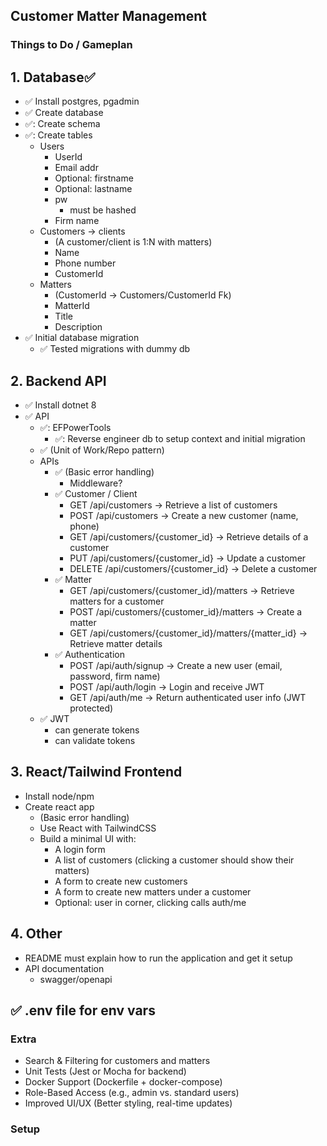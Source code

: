 ## Customer Matter Management

### Things to Do / Gameplan

## 1. Database✅
- ✅ Install postgres, pgadmin
- ✅ Create database
- ✅: Create schema
- ✅: Create tables
    - Users
         - UserId
         - Email addr
         - Optional: firstname
         - Optional: lastname
         - pw
            - must be hashed
         - Firm name
    - Customers -> clients
        - (A customer/client is 1:N with matters)
        - Name
        - Phone number
        - CustomerId
    - Matters
        - (CustomerId -> Customers/CustomerId Fk)
        - MatterId
        - Title
        - Description
- ✅ Initial database migration
    - ✅ Tested migrations with dummy db

## 2. Backend API
- ✅ Install dotnet 8
- ✅ API
    - ✅: EFPowerTools
        - ✅: Reverse engineer db to setup context and initial migration
    - ✅ (Unit of Work/Repo pattern)
    - APIs
        - ✅ (Basic error handling)
            - Middleware?
        - ✅ Customer / Client
            - GET /api/customers → Retrieve a list of customers
            - POST /api/customers → Create a new customer (name, phone)
            - GET /api/customers/{customer_id} → Retrieve details of a customer
            - PUT /api/customers/{customer_id} → Update a customer
            - DELETE /api/customers/{customer_id} → Delete a customer
        - ✅ Matter
            - GET /api/customers/{customer_id}/matters → Retrieve matters for a customer
            - POST /api/customers/{customer_id}/matters → Create a matter
            - GET /api/customers/{customer_id}/matters/{matter_id} → Retrieve matter details
        - ✅ Authentication
            - POST /api/auth/signup → Create a new user (email, password, firm name)
            - POST /api/auth/login → Login and receive JWT
            - GET /api/auth/me → Return authenticated user info (JWT protected)
    - ✅ JWT
        - can generate tokens
        - can validate tokens

## 3. React/Tailwind Frontend
- Install node/npm
- Create react app
    - (Basic error handling)
    - Use React with TailwindCSS
    - Build a minimal UI with:
        - A login form
        - A list of customers (clicking a customer should show their matters)
        - A form to create new customers
        - A form to create new matters under a customer
        - Optional: user in corner, clicking calls auth/me

## 4. Other
- README must explain how to run the application and get it setup
- API documentation
    - swagger/openapi

## ✅ .env file for env vars

### Extra
- Search & Filtering for customers and matters
- Unit Tests (Jest or Mocha for backend)
- Docker Support (Dockerfile + docker-compose)
- Role-Based Access (e.g., admin vs. standard users)
- Improved UI/UX (Better styling, real-time updates)

### Setup
